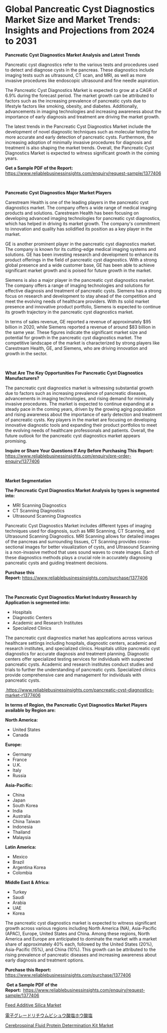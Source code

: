 <p><h1>Global Pancreatic Cyst Diagnostics Market Size and Market Trends: Insights and Projections from 2024 to 2031</h1></p><p><strong>Pancreatic Cyst Diagnostics Market Analysis and Latest Trends</strong></p>
<p><p>Pancreatic cyst diagnostics refer to the various tests and procedures used to detect and diagnose cysts in the pancreas. These diagnostics include imaging tests such as ultrasound, CT scan, and MRI, as well as more invasive procedures like endoscopic ultrasound and fine needle aspiration.</p><p>The Pancreatic Cyst Diagnostics Market is expected to grow at a CAGR of 6.9% during the forecast period. The market growth can be attributed to factors such as the increasing prevalence of pancreatic cysts due to lifestyle factors like smoking, obesity, and diabetes. Additionally, advancements in imaging technologies and increasing awareness about the importance of early diagnosis and treatment are driving the market growth.</p><p>The latest trends in the Pancreatic Cyst Diagnostics Market include the development of novel diagnostic techniques such as molecular testing for more accurate and early detection of pancreatic cysts. Furthermore, the increasing adoption of minimally invasive procedures for diagnosis and treatment is also shaping the market trends. Overall, the Pancreatic Cyst Diagnostics Market is expected to witness significant growth in the coming years.</p></p>
<p><strong>Get a Sample PDF of the Report:&nbsp;</strong> <a href="https://www.reliablebusinessinsights.com/enquiry/request-sample/1377406">https://www.reliablebusinessinsights.com/enquiry/request-sample/1377406</a></p>
<p>&nbsp;</p>
<p><strong>Pancreatic Cyst Diagnostics Major Market Players</strong></p>
<p><p>Carestream Health is one of the leading players in the pancreatic cyst diagnostics market. The company offers a wide range of medical imaging products and solutions. Carestream Health has been focusing on developing advanced imaging technologies for pancreatic cyst diagnostics, which has helped in driving its market growth. The company's commitment to innovation and quality has solidified its position as a key player in the market.</p><p>GE is another prominent player in the pancreatic cyst diagnostics market. The company is known for its cutting-edge medical imaging systems and solutions. GE has been investing research and development to enhance its product offerings in the field of pancreatic cyst diagnostics. With a strong global presence and a wide customer base, GE has been able to achieve significant market growth and is poised for future growth in the market.</p><p>Siemens is also a major player in the pancreatic cyst diagnostics market. The company offers a range of imaging technologies and solutions for effective diagnosis and treatment of pancreatic cysts. Siemens has a strong focus on research and development to stay ahead of the competition and meet the evolving needs of healthcare providers. With its solid market presence and innovative product portfolio, Siemens is expected to continue its growth trajectory in the pancreatic cyst diagnostics market.</p><p>In terms of sales revenue, GE reported a revenue of approximately $95 billion in 2020, while Siemens reported a revenue of around $83 billion in the same year. These figures indicate the significant market size and potential for growth in the pancreatic cyst diagnostics market. The competitive landscape of the market is characterized by strong players like Carestream Health, GE, and Siemens, who are driving innovation and growth in the sector.</p></p>
<p>&nbsp;</p>
<p><strong>What Are The Key Opportunities For Pancreatic Cyst Diagnostics Manufacturers?</strong></p>
<p><p>The pancreatic cyst diagnostics market is witnessing substantial growth due to factors such as increasing prevalence of pancreatic diseases, advancements in imaging technologies, and rising demand for minimally invasive procedures. The market is expected to continue expanding at a steady pace in the coming years, driven by the growing aging population and rising awareness about the importance of early detection and treatment of pancreatic cysts. Key players in the market are focusing on developing innovative diagnostic tools and expanding their product portfolios to meet the evolving needs of healthcare professionals and patients. Overall, the future outlook for the pancreatic cyst diagnostics market appears promising.</p></p>
<p><strong>Inquire or Share Your Questions If Any Before Purchasing This Report:</strong> <a href="https://www.reliablebusinessinsights.com/enquiry/pre-order-enquiry/1377406">https://www.reliablebusinessinsights.com/enquiry/pre-order-enquiry/1377406</a></p>
<p>&nbsp;</p>
<p><strong>Market Segmentation</strong></p>
<p><strong>The Pancreatic Cyst Diagnostics Market Analysis by types is segmented into:</strong></p>
<p><ul><li>MRI Scanning Diagnostics</li><li>CT Scanning Diagnostics</li><li>Ultrasound Scanning Diagnostics</li></ul></p>
<p><p>Pancreatic Cyst Diagnostics Market includes different types of imaging techniques used for diagnosis, such as MRI Scanning, CT Scanning, and Ultrasound Scanning Diagnostics. MRI Scanning allows for detailed images of the pancreas and surrounding tissues, CT Scanning provides cross-sectional images for better visualization of cysts, and Ultrasound Scanning is a non-invasive method that uses sound waves to create images. Each of these diagnostics methods plays a crucial role in accurately diagnosing pancreatic cysts and guiding treatment decisions.</p></p>
<p><strong>Purchase this Report:&nbsp;</strong><a href="https://www.reliablebusinessinsights.com/purchase/1377406">https://www.reliablebusinessinsights.com/purchase/1377406</a></p>
<p>&nbsp;</p>
<p><strong>The Pancreatic Cyst Diagnostics Market Industry Research by Application is segmented into:</strong></p>
<p><ul><li>Hospitals</li><li>Diagnostic Centers</li><li>Academic and Research Institutes</li><li>Specialized Clinics</li></ul></p>
<p><p>The pancreatic cyst diagnostics market has applications across various healthcare settings including hospitals, diagnostic centers, academic and research institutes, and specialized clinics. Hospitals utilize pancreatic cyst diagnostics for accurate diagnosis and treatment planning. Diagnostic centers offer specialized testing services for individuals with suspected pancreatic cysts. Academic and research institutes conduct studies and trials to further the understanding of pancreatic cysts. Specialized clinics provide comprehensive care and management for individuals with pancreatic cysts.</p></p>
<p><a href="https://www.reliablebusinessinsights.com/pancreatic-cyst-diagnostics-market-r1377406">&nbsp;https://www.reliablebusinessinsights.com/pancreatic-cyst-diagnostics-market-r1377406</a></p>
<p><strong>In terms of Region, the Pancreatic Cyst Diagnostics Market Players available by Region are:</strong></p>
<p>
    <p> <strong> North America: </strong>
        <ul>
            <li>United States</li>
            <li>Canada</li>
        </ul>
        </p> 
    <p> <strong> Europe: </strong>
        <ul>
            <li>Germany</li>
            <li>France</li>
            <li>U.K.</li>
            <li>Italy</li>
            <li>Russia</li>
        </ul>
        </p> 
    <p> <strong> Asia-Pacific: </strong>
        <ul>
            <li>China</li>
            <li>Japan</li>
            <li>South Korea</li>
            <li>India</li>
            <li>Australia</li>
            <li>China Taiwan</li>
            <li>Indonesia</li>
            <li>Thailand</li>
            <li>Malaysia</li>
        </ul>
        </p> 
    <p> <strong> Latin America: </strong>
        <ul>
            <li>Mexico</li>
            <li>Brazil</li>
            <li>Argentina Korea</li>
            <li>Colombia</li>
        </ul>
        </p> 
    <p> <strong> Middle East & Africa: </strong>
        <ul>
            <li>Turkey</li>
            <li>Saudi</li>
            <li>Arabia</li>
            <li>UAE</li>
            <li>Korea</li>
        </ul>
    </p>
    </p>
<p><p>The pancreatic cyst diagnostics market is expected to witness significant growth across various regions including North America (NA), Asia-Pacific (APAC), Europe, United States and China. Among these regions, North America and Europe are anticipated to dominate the market with a market share of approximately 40% each, followed by the United States (20%), Asia-Pacific (15%), and China (10%). This growth can be attributed to the rising prevalence of pancreatic diseases and increasing awareness about early diagnosis and treatment options.</p></p>
<p><strong>Purchase this Report: </strong><a href="https://www.reliablebusinessinsights.com/purchase/1377406">https://www.reliablebusinessinsights.com/purchase/1377406</a></p>
<p>&nbsp;<strong>Get a Sample PDF of the Report:&nbsp;&nbsp;</strong><a href="https://www.reliablebusinessinsights.com/enquiry/request-sample/1377406">https://www.reliablebusinessinsights.com/enquiry/request-sample/1377406</a></p>
<p><strong></strong></p>
<p><p><a href="https://github.com/mabenkhyari11/Market-Research-Report-List-1/blob/main/feed-additive-silica-market.md">Feed Additive Silica Market</a></p><p><a href="https://github.com/cbigkbh02719/Market-Research-Report-List-2/blob/main/6752551114768.md">電子グレードリチウムビシュウ酸塩ホウ酸塩</a></p><p><a href="https://view.publitas.com/reportprime-1/global-cerebrospinal-fluid-protein-determination-kit-market-is-projected-to-grow-at-a-cagr-of-6-8-forcasted-for-period-from-2024-to-2031/">Cerebrospinal Fluid Protein Determination Kit Market</a></p></p>